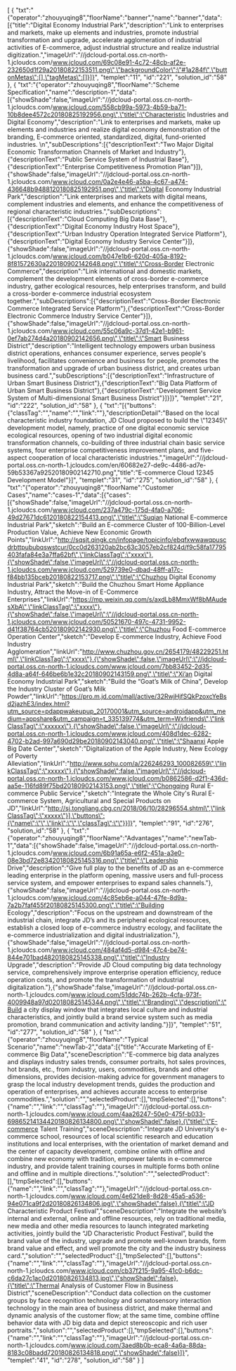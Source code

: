 [
	{
		"txt":"{\"operator\":\"zhouyuqing8\",\"floorName\":\"banner\",\"name\":\"banner\",\"data\":[{\"title\":\"Digital Economy Industrial Park\",\"description\":\"Link to enterprises and markets, make up elements and industries, promote industrial transformation and upgrade, accelerate agglomeration of industrial activities of E-commerce, adjust industrial structure and realize industrial digitization.\",\"imageUrl\":\"//jdcloud-portal.oss.cn-north-1.jcloudcs.com/www.jcloud.com/69c08e91-4c72-48cb-af2e-232650d1f29a20180822153511.png\",\"backgroundColor\":\"#1a284f\",\"buttonMetas\":[],\"tagMetas\":[]}]}",
		"templet":"11",
		"id":"221",
		"solution_id":"58"
	},
	{
		"txt":"{\"operator\":\"zhouyuqing8\",\"floorName\":\"Scheme Specification\",\"name\":\"description-1\",\"data\":[{\"showShade\":false,\"imageUrl\":\"//jdcloud-portal.oss.cn-north-1.jcloudcs.com/www.jcloud.com/558cb99a-5973-4b59-ba71-10b8dee4572c20180825192956.png\",\"title\":\"Characteristic Industries and Digital Economy\",\"description\":\"Link to enterprises and markets, make up elements and industries and realize digital economy demonstration of the branding, E-commerce oriented, standardized, digital, fund-oriented industries. \\n\",\"subDescriptions\":[{\"descriptionText\":\"Two Major Digital Economic Transformation Channels of Market and Industry\"},{\"descriptionText\":\"Public Service System of Industrial Base\"},{\"descriptionText\":\"Enterprise Competitiveness Promotion Plan\"}]},{\"showShade\":false,\"imageUrl\":\"//jdcloud-portal.oss.cn-north-1.jcloudcs.com/www.jcloud.com/0a2e4e46-a5ba-4c67-a474-436648b9488120180825192951.png\",\"title\":\"Digital Economy Industrial Park\",\"description\":\"Link enterprises and markets with digital means, complement industries and elements, and enhance the competitiveness of regional characteristic industries.\",\"subDescriptions\":[{\"descriptionText\":\"Cloud Computing Big Data Base\"},{\"descriptionText\":\"Digital Economy Industry Host Space\"},{\"descriptionText\":\"Urban Industry Operation Integrated Service Platform\"},{\"descriptionText\":\"Digital Economy Industry Service Center\"}]},{\"showShade\":false,\"imageUrl\":\"//jdcloud-portal.oss.cn-north-1.jcloudcs.com/www.jcloud.com/b047e1b6-620d-405a-8192-8f81572630a220180902142648.png\",\"title\":\"Cross-Border Electronic Commerce\",\"description\":\"Link international and domestic markets, complement the development elements of cross-border e-commerce industry, gather ecological resources, help enterprises transform, and build a cross-border e-commerce industrial ecosystem together.\",\"subDescriptions\":[{\"descriptionText\":\"Cross-Border Electronic Commerce Integrated Service Platform\"},{\"descriptionText\":\"Cross-Border Electronic Commerce Industry Service Center\"}]},{\"showShade\":false,\"imageUrl\":\"//jdcloud-portal.oss.cn-north-1.jcloudcs.com/www.jcloud.com/55c06a9c-37d1-42e1-b961-0ef7ab274d4a20180902142656.png\",\"title\":\"Smart Business District\",\"description\":\"Intelligent technology empowers urban business district operations, enhances consumer experience, serves people's livelihood, facilitates convenience and business for people, promotes the transformation and upgrade of urban business district, and creates urban business card.\",\"subDescriptions\":[{\"descriptionText\":\"Infrastructure of Urban Smart Business District\"},{\"descriptionText\":\"Big Data Platform of Urban Smart Business District\"},{\"descriptionText\":\"Development Service System of Multi-dimensional Smart Business District\"}]}]}",
		"templet":"21",
		"id":"222",
		"solution_id":"58"
	},
	{
		"txt":"[{\"buttons\":{\"classTag\":\"\",\"name\":\"\",\"link\":\"\"},\"descriptionDetail\":\"Based on the local characteristic industry foundation, JD Cloud proposed to build the \\\"12345\\\" development model, namely, practice of one digital economic service ecological resources, opening of two industrial digital economic transformation channels, co-building of three industrial chain basic service systems, four enterprise competitiveness improvement plans, and five-aspect cooperation of local characteristic industries.\",\"imageUrl\":\"//jdcloud-portal.oss.cn-north-1.jcloudcs.com/en/60682e27-de9c-4486-ad7e-59b53367a92520180902142710.png\",\"title\":\"E-commerce Cloud 12345 Development Model\"}]",
		"templet":"31",
		"id":"275",
		"solution_id":"58"
	},
	{
		"txt":"{\"operator\":\"zhouyuqing8\",\"floorName\":\"Customer Cases\",\"name\":\"cases-1\",\"data\":[{\"cases\":[{\"showShade\":false,\"imageUrl\":\"//jdcloud-portal.oss.cn-north-1.jcloudcs.com/www.jcloud.com/237a479c-175d-4fa0-a706-49d27671dc6120180822154413.png\",\"title\":\"Suqian National E-commerce Industrial Park\",\"sketch\":\"Build an E-commerce Cluster of 100-Billion-Level Production Value, Achieve New Economic Growth Points\",\"linkUrl\":\"http://sqsjt.qingk.cn/infopage/topicinfo/ebqfxwwawqpuscdrbttpububqswstcur/0cc0d263120ab2bc63c3057eb2cf824d/f9c58fa17795403fafa84e3a7ffa62bf\",\"linkClassTag\":\"xxxx\"},{\"showShade\":false,\"imageUrl\":\"//jdcloud-portal.oss.cn-north-1.jcloudcs.com/www.jcloud.com/529739e0-dbad-48ff-a17c-f84bb135bceb20180822153717.png\",\"title\":\"Chuzhou Digital Economy Industrial Park\",\"sketch\":\"Build the Chuzhou Smart Home Appliance Industry, Attract the Move-in of E-Commerce Enterprises\",\"linkUrl\":\"https://mp.weixin.qq.com/s/axdLb8MmxWf8bMAudesXbA\",\"linkClassTag\":\"xxxx\"},{\"showShade\":false,\"imageUrl\":\"//jdcloud-portal.oss.cn-north-1.jcloudcs.com/www.jcloud.com/50521670-497c-4731-9952-d41f38764cb520180902142930.png\",\"title\":\"Chuzhou Food E-commerce Operation Center\",\"sketch\":\"Develop E-commerce Industry, Achieve Food Industry Agglomeration\",\"linkUrl\":\"http://www.chuzhou.gov.cn/2654179/48229251.html\",\"linkClassTag\":\"xxxx\"},{\"showShade\":false,\"imageUrl\":\"//jdcloud-portal.oss.cn-north-1.jcloudcs.com/www.jcloud.com/7bb83452-2d35-4d8a-a64f-646be6b1e32c20180902143159.png\",\"title\":\"Xi’an Digital Economy Industrial Park\",\"sketch\":\"Build the “Goat’s Milk of China”, Develop the Industry Cluster of Goat’s Milk Powder\",\"linkUrl\":\"https://pro.m.jd.com/mall/active/32RwjHjfSQkPzoxcYeBsd2jazhE3/index.html?utm_source=pdappwakeupup_20170001&utm_source=androidapp&utm_medium=appshare&utm_campaign=t_335139774&utm_term=Wxfriends\",\"linkClassTag\":\"xxxxxx\"},{\"showShade\":false,\"imageUrl\":\"//jdcloud-portal.oss.cn-north-1.jcloudcs.com/www.jcloud.com/408d1dec-6282-4702-b2ad-997a690d29be20180902143040.png\",\"title\":\"Shaanxi Apple Big Date Center\",\"sketch\":\"Digitalization of the Apple Industry, New Ecology of Poverty Alleviation\",\"linkUrl\":\"http://www.sohu.com/a/226246293_100082659\",\"linkClassTag\":\"xxxxx\"},{\"showShade\":false,\"imageUrl\":\"//jdcloud-portal.oss.cn-north-1.jcloudcs.com/www.jcloud.com/b0862586-d2f1-436d-aa5e-116fd89f75bd20180902143153.png\",\"title\":\"Chongqing Rural E-commerce Public Service\",\"sketch\":\"Integrate the Whole City's Rural E-commerce System, Agricultural and Special Products on JD\",\"linkUrl\":\"http://sj.tongliang.cbg.cn/2018/06/10/28296554.shtml\",\"linkClassTag\":\"xxxxx\"}],\"buttons\":{\"name\":\"\",\"link\":\"\",\"classTag\":\"\"}}]}",
		"templet":"91",
		"id":"276",
		"solution_id":"58"
	},
	{
		"txt":"{\"operator\":\"zhouyuqing8\",\"floorName\":\"Advantages\",\"name\":\"newTab-1\",\"data\":[{\"showShade\":false,\"imageUrl\":\"//jdcloud-portal.oss.cn-north-1.jcloudcs.com/www.jcloud.com/6b91a65a-e6f2-451a-a3e0-08e3bd72e83420180825145316.png\",\"title\":\"Leadership Drive\",\"description\":\"Give full play to the benefits of JD as an e-commerce leading enterprise in the platform opening, massive users and full-process service system, and empower enterprises to expand sales channels.\"},{\"showShade\":false,\"imageUrl\":\"//jdcloud-portal.oss.cn-north-1.jcloudcs.com/www.jcloud.com/4c85eb6e-a044-47fe-8d9a-7a2b7faf455f20180825145300.png\",\"title\":\"Building Ecology\",\"description\":\"Focus on the upstream and downstream of the industrial chain, integrate JD’s and its peripheral ecological resources, establish a closed loop of e-commerce industry ecology, and facilitate the e-commerce industrialization and digital industrialization.\"},{\"showShade\":false,\"imageUrl\":\"//jdcloud-portal.oss.cn-north-1.jcloudcs.com/www.jcloud.com/484af4d5-d984-47c4-be74-844e701bad4820180825145338.png\",\"title\":\"Industry Upgrade\",\"description\":\"Provide JD Cloud computing big data technology service, comprehensively improve enterprise operation efficiency, reduce operation costs, and promote the transformation of industrial digitalization.\"},{\"showShade\":false,\"imageUrl\":\"//jdcloud-portal.oss.cn-north-1.jcloudcs.com/www.jcloud.com/51ddc74b-262b-4cfa-973f-4009948a97d020180825145344.png\",\"title\":\"Branding\",\"description\":\"Build a city display window that integrates local culture and industrial characteristics, and jointly build a brand service system such as media promotion, brand communication and activity landing.\"}]}",
		"templet":"51",
		"id":"277",
		"solution_id":"58"
	},
	{
		"txt":"{\"operator\":\"zhouyuqing8\",\"floorName\":\"Typical Scenario\",\"name\":\"newTab-2\",\"data\":[{\"title\":\"Accurate Marketing of E-commerce Big Data\",\"sceneDescription\":\"E-commerce big data analyzes and displays industry sales trends, consumer portraits, hot sales provinces, hot brands, etc., from industry, users, commodities, brands and other dimensions, provides decision-making advice for government managers to grasp the local industry development trends, guides the production and operation of enterprises, and achieves accurate access to enterprise commodities.\",\"solution\":\"\",\"selectedProduct\":[],\"tmpSelected\":[],\"buttons\":{\"name\":\"\",\"link\":\"\",\"classTag\":\"\"},\"imageUrl\":\"//jdcloud-portal.oss.cn-north-1.jcloudcs.com/www.jcloud.com/4aa26247-50e0-475f-b033-69865214134420180826134800.png\",\"showShade\":false},{\"title\":\"E-commerce Talent Training\",\"sceneDescription\":\"Integrate JD University's e-commerce school, resources of local scientific research and education institutions and local enterprises, with the orientation of market demand and the center of capacity development, combine online with offline and combine new economy with tradition, empower talents in e-commerce industry, and provide talent training courses in multiple forms both online and offline and in multiple directions.\",\"solution\":\"\",\"selectedProduct\":[],\"tmpSelected\":[],\"buttons\":{\"name\":\"\",\"link\":\"\",\"classTag\":\"\"},\"imageUrl\":\"//jdcloud-portal.oss.cn-north-1.jcloudcs.com/www.jcloud.com/4e621de8-8d28-45a5-a536-94e071ca9f2d20180826134806.jpg\",\"showShade\":false},{\"title\":\"JD Characteristic Product Festival\",\"sceneDescription\":\"Integrate the website’s internal and external, online and offline resources, rely on traditional media, new media and other media resources to launch integrated marketing activities, jointly build the “JD Characteristic Product Festival”, build the brand value of the industry, upgrade and promote well-known brands, form brand value and effect, and well promote the city and the industry business card.\",\"solution\":\"\",\"selectedProduct\":[],\"tmpSelected\":[],\"buttons\":{\"name\":\"\",\"link\":\"\",\"classTag\":\"\"},\"imageUrl\":\"//jdcloud-portal.oss.cn-north-1.jcloudcs.com/www.jcloud.com/cb37f215-9a95-41c0-b6dc-c6da27c1ac0d20180826134813.jpg\",\"showShade\":false},{\"title\":\"Thermal Analysis of Customer Flow in Business District\",\"sceneDescription\":\"Conduct data collection on the customer groups by face recognition technology and somatosensory interaction technology in the main area of business district, and make thermal and dynamic analysis of the customer flow; at the same time, combine offline behavior data with JD big data and depict stereoscopic and rich user portraits.\",\"solution\":\"\",\"selectedProduct\":[],\"tmpSelected\":[],\"buttons\":{\"name\":\"\",\"link\":\"\",\"classTag\":\"\"},\"imageUrl\":\"//jdcloud-portal.oss.cn-north-1.jcloudcs.com/www.jcloud.com/3aed8b0b-eca8-4a6a-88da-8183c08badd720180826134818.png\",\"showShade\":false}]}",
		"templet":"41",
		"id":"278",
		"solution_id":"58"
	}
]
